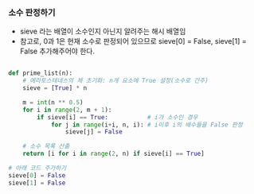 ### 소수 판정하기

- sieve 라는 배열이 소수인지 아닌지 알려주는 해시 배열임
- 참고로, 0과 1은 현재 소수로 판정되어 있으므로 sieve[0] = False, sieve[1] = False 추가해주어야 한다.

```python

def prime_list(n):
    # 에라토스테네스의 체 초기화: n개 요소에 True 설정(소수로 간주)
    sieve = [True] * n

    m = int(n ** 0.5)
    for i in range(2, m + 1):
        if sieve[i] == True:           # i가 소수인 경우 
            for j in range(i+i, n, i): # i이후 i의 배수들을 False 판정
                sieve[j] = False

    # 소수 목록 산출
    return [i for i in range(2, n) if sieve[i] == True]

# 아래 코드 주가하기
sieve[0] = False
sieve[1] = False
```